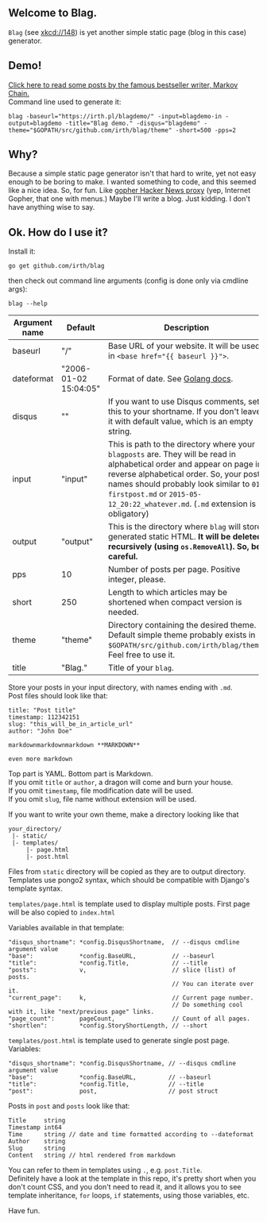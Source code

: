 ## Welcome to Blag.
`Blag` (see [xkcd://148](https://xkcd.com/148/)) is yet another simple static page (blog in this case) generator.

## Demo!
[Click here to read some posts by the famous bestseller writer, Markov Chain.](https://irth.pl/blagdemo/)  
Command line used to generate it:

	blag -baseurl="https://irth.pl/blagdemo/" -input=blagdemo-in -output=blagdemo -title="Blag demo." -disqus="blagdemo" -theme="$GOPATH/src/github.com/irth/blag/theme" -short=500 -pps=2

## Why?
Because a simple static page generator isn't that hard to write, yet not easy enough to be boring to make. I wanted something to code, and this seemed like a nice idea. So, for fun. Like [gopher Hacker News proxy](https://github.com/irth/gophernews) (yep, Internet Gopher, that one with menus.)
Maybe I'll write a blog. Just kidding. I don't have anything wise to say.

## Ok. How do I use it?

Install it:

	go get github.com/irth/blag

then check out command line arguments (config is done only via cmdline args):

	blag --help

Argument name | Default               | Description
--------------|-----------------------|------------
baseurl       | "/"                   | Base URL of your website. It will be used in `<base href="{{ baseurl }}">`.
dateformat    | "2006-01-02 15:04:05" | Format of date. See [Golang docs](http://golang.org/pkg/time/#Time.Format).
disqus        | ""                    | If you want to use Disqus comments, set this to your shortname. If you don't leave it with default value, which is an empty string.
input         | "input"               | This is path to the directory where your `blagposts` are. They will be read in alphabetical order and appear on page in reverse alphabetical order. So, your post names should probably look similar to `01-firstpost.md` or `2015-05-12_20:22_whatever.md`. (`.md` extension is obligatory)
output        | "output"              | This is the directory where `blag` will store generated static HTML. **It will be deleted recursively (using `os.RemoveAll`). So, be careful.**
pps           | 10                    | Number of posts per page. Positive integer, please.
short         | 250                   | Length to which articles may be shortened when compact version is needed.
theme         | "theme"               | Directory containing the desired theme. Default simple theme probably exists in `$GOPATH/src/github.com/irth/blag/theme`. Feel free to use it.
title         | "Blag."               | Title of your `blag`.


Store your posts in your input directory, with names ending with `.md`.  
Post files should look like that:

	title: "Post title"
	timestamp: 112342151
	slug: "this_will_be_in_article_url"
	author: "John Doe"

	markdownmarkdownmarkdown **MARKDOWN**

	even more markdown

Top part is YAML. Bottom part is Markdown.  
If you omit `title` or `author`, a dragon will come and burn your house.  
If you omit `timestamp`, file modification date will be used.  
If you omit `slug`, file name without extension will be used.


If you want to write your own theme, make a directory looking like that

	your_directory/
	 |- static/
	 |- templates/
	     |- page.html
	     |- post.html

Files from `static` directory will be copied as they are to output directory.  
Templates use pongo2 syntax, which should be compatible with Django's template syntax.  

`templates/page.html` is template used to display multiple posts. First page will be also copied to `index.html`

Variables available in that template:

	"disqus_shortname": *config.DisqusShortname,  // --disqus cmdline argument value
	"base":             *config.BaseURL,          // --baseurl
	"title":            *config.Title,            // --title
	"posts":            v,                        // slice (list) of posts.
	                                              // You can iterate over it.
	"current_page":     k,                        // Current page number.
	                                              // Do something cool with it, like "next/previous page" links.
	"page_count":       pageCount,                // Count of all pages.
	"shortlen":         *config.StoryShortLength, // --short

`templates/post.html` is template used to generate single post page.
Variables:

	"disqus_shortname": *config.DisqusShortname, // --disqus cmdline argument value
	"base":             *config.BaseURL,         // --baseurl
	"title":            *config.Title,           // --title
	"post":             post,                    // post struct


Posts in `post` and `posts` look like that:

	Title     string
	Timestamp int64
	Time      string // date and time formatted according to --dateformat
	Author    string
	Slug      string
    Content   string // html rendered from markdown

You can refer to them in templates using `.`, e.g. `post.Title`.  
Definitely have a look at the template in this repo, it's pretty short when you don't count CSS, and you don't need to read it, and it allows you to see template inheritance, `for` loops, `if` statements, using those variables, etc.


Have fun.
